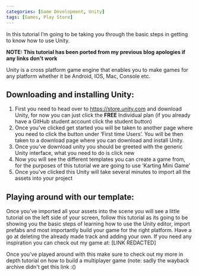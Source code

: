 ```yaml
---
categories: [Game Development, Unity]
tags: [Games, Play Store]
---
```


In this tutorial I’m going to be taking you through the basic steps in getting to know how to use Unity.


**NOTE: This tutorial has been ported from my previous blog apologies if any links don't work**

Unity is a cross platform game engine that enables you to make games for any platform whether it be Android, IOS, Mac, Console etc.
## Downloading and installing Unity:

1) First you need to head over to https://store.unity.com and download Unity, for now you can just click the **FREE** Individual plan (if you already have a GitHub student account click the student button)  
2) Once you’ve clicked get started you will be taken to another page where you need to click the button under ‘First time Users’. You will be then taken to a download page where you can download and install Unity.  
3) Once you’ve download unity you should be greeted with the generic Unity interface, what you need to do is click new  
4) Now you will see the different templates you can create a game from, for the purposes of this tutorial we are going to use ‘Karting Mini Game’  
5) Once you’ve clicked this Unity will take several minutes to import all the assets into your project  

## Playing around with our template:

Once you’ve imported all your assets into the scene you will see a little tutorial on the left side of your screen, follow this tutorial as its going to be showing you the basic steps of learning how to use the Unity editor, import prefabs and most importantly build your game for the right platform. Have a go at deleting the already made track and adding your own. If you need any inspiration you can check out my game at: [LINK REDACTED]

Once you’ve played around with this make sure to check out my more in depth tutorial on how to build a multiplayer game (note: sadly the wayback archive didn't get this link :()
